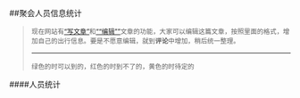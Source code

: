 ##聚会人员信息统计
><small>现在网站有[“写文章”](http://www.utopia-project.com/artical/new)和[““编辑””](http://www.utopia-project.com/artical/new/?title=聚会人员信息统计)文章的功能，大家可以编辑这篇文章，按照里面的格式，增加自己的出行信息。要是不愿意编辑，就到**评论**中增加，稍后统一整理。<hr>绿色的时可以到的，红色的时到不了的，黄色的时待定的</small>

####人员统计
